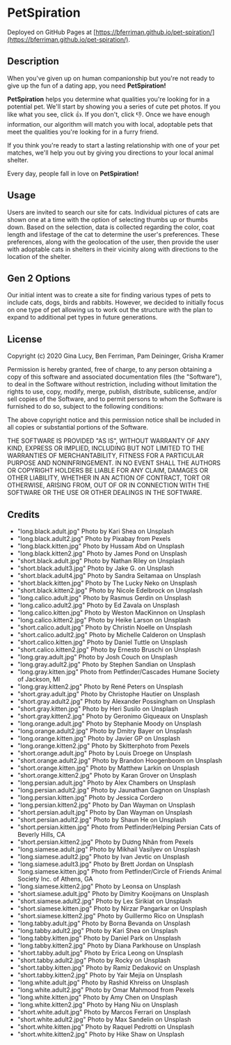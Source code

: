 # PetSpiration

Deployed on GitHub Pages at [https://bferriman.github.io/pet-spiration/](https://bferriman.github.io/pet-spiration/).

## Description

When you've given up on human companionship but you're not ready to give up the fun of a dating app, you need **PetSpiration!**

**PetSpiration** helps you determine what qualities you're looking for in a potential pet. We'll start by showing you a series of cute pet photos. If you like what you see, click 👍. If you don't, click 👎. Once we have enough information, our algorithm will match you with local, adoptable pets that meet the qualities you're looking for in a furry friend.

If you think you're ready to start a lasting relationship with one of your pet matches, we'll help you out by giving you directions to your local animal shelter.

Every day, people fall in love on **PetSpiration!**

## Usage

Users are invited to search our site for cats. Individual pictures of cats are shown one at a time with the option of selecting thumbs up or thumbs down. Based on the selection, data is collected regarding the color, coat length and lifestage of the cat to determine the user's preferences. These preferences, along with the geolocation of the user, then provide the user with adoptable cats in shelters in their vicinity along with directions to the location of the shelter.

## Gen 2 Options

Our initial intent was to create a site for finding various types of pets to include cats, dogs, birds and rabbits. However, we decided to initially focus on one type of pet allowing us to work out the structure with the plan to expand to additional pet types in future generations.

## License

Copyright (c) 2020 Gina Lucy, Ben Ferriman, Pam Deininger, Grisha Kramer

Permission is hereby granted, free of charge, to any person obtaining a copy of this software and associated documentation files (the "Software"), to deal in the Software without restriction, including without limitation the rights to use, copy, modify, merge, publish, distribute, sublicense, and/or sell copies of the Software, and to permit persons to whom the Software is furnished to do so, subject to the following conditions:

The above copyright notice and this permission notice shall be included in all copies or substantial portions of the Software.

THE SOFTWARE IS PROVIDED "AS IS", WITHOUT WARRANTY OF ANY KIND, EXPRESS OR IMPLIED, INCLUDING BUT NOT LIMITED TO THE WARRANTIES OF MERCHANTABILITY, FITNESS FOR A PARTICULAR PURPOSE AND NONINFRINGEMENT. IN NO EVENT SHALL THE AUTHORS OR COPYRIGHT HOLDERS BE LIABLE FOR ANY CLAIM, DAMAGES OR OTHER LIABILITY, WHETHER IN AN ACTION OF CONTRACT, TORT OR OTHERWISE, ARISING FROM, OUT OF OR IN CONNECTION WITH THE SOFTWARE OR THE USE OR OTHER DEALINGS IN THE SOFTWARE.

## Credits

- "long.black.adult.jpg" Photo by Kari Shea on Unsplash
- "long.black.adult2.jpg" Photo by Pixabay from Pexels
- "long.black.kitten.jpg" Photo by Hussam Abd on Unsplash
- "long.black.kitten2.jpg" Photo by James Pond on Unsplash
- "short.black.adult.jpg" Photo by Nathan Riley on Unsplash
- "short.black.adult3.jpg" Photo by Jake G. on Unsplash
- "short.black.adult4.jpg" Photo by Sandra Seitamaa on Unsplash
- "short.black.kitten.jpg" Photo by The Lucky Neko on Unsplash
- "short.black.kitten2.jpg" Photo by Nicole Edelbrock on Unsplash
- "long.calico.adult.jpg" Photo by Rasmus Gerdin on Unsplash
- "long.calico.adult2.jpg" Photo by Ed Zavala on Unsplash
- "long.calico.kitten.jpg" Photo by Weston MacKinnon on Unsplash
- "long.calico.kitten2.jpg" Photo by Heike Larson on Unsplash
- "short.calico.adult.jpg" Photo by Christin Noelle on Unsplash
- "short.calico.adult2.jpg" Photo by Michelle Calderon on Unsplash
- "short.calico.kitten.jpg" Photo by Daniel Tuttle on Unsplash
- "short.calico.kitten2.jpg" Photo by Ernesto Bruschi on Unsplash
- "long.gray.adult.jpg" Photo by Josh Couch on Unsplash
- "long.gray.adult2.jpg" Photo by Stephen Sandian on Unsplash
- "long.gray.kitten.jpg" Photo from Petfinder/Cascades Humane Society of Jackson, MI
- "long.gray.kitten2.jpg" Photo by René Peters on Unsplash
- "short.gray.adult.jpg" Photo by Christophe Hautier on Unsplash
- "short.gray.adult2.jpg" Photo by Alexander Possingham on Unsplash
- "short.gray.kitten.jpg" Photo by Heri Susilo on Unsplash
- "short.gray.kitten2.jpg" Photo by Geronimo Giqueaux on Unsplash
- "long.orange.adult.jpg" Photo by Stephanie Moody on Unsplash
- "long.orange.adult2.jpg" Photo by Dmitry Bayer on Unsplash
- "long.orange.kitten.jpg" Photo by Javier GP on Unsplash
- "long.orange.kitten2.jpg" Photo by Skitterphoto from Pexels
- "short.orange.adult.jpg" Photo by Louis Droege on Unsplash
- "short.orange.adult2.jpg" Photo by Brandon Hoogenboom on Unsplash
- "short.orange.kitten.jpg" Photo by Matthew Larkin on Unsplash
- "short.orange.kitten2.jpg" Photo by Karan Grover on Unsplash
- "long.persian.adult.jpg" Photo by Alex Chambers on Unsplash
- "long.persian.adult2.jpg" Photo by Jaunathan Gagnon on Unsplash
- "long.persian.kitten.jpg" Photo by Jessica Cordero
- "long.persian.kitten2.jpg" Photo by Dan Wayman on Unsplash
- "short.persian.adult.jpg" Photo by Dan Wayman on Unsplash
- "short.persian.adult2.jpg" Photo by Shaun He on Unsplash
- "short.persian.kitten.jpg" Photo from Petfinder/Helping Persian Cats of Beverly Hills, CA
- "short.persian.kitten2.jpg" Photo by Dương Nhân from Pexels
- "long.siamese.adult.jpg" Photo by Mikhail Vasilyev on Unsplash
- "long.siamese.adult2.jpg" Photo by Ivan Jevtic on Unsplash
- "long.siamese.adult3.jpg" Photo by Brett Jordan on Unsplash
- "long.siamese.kitten.jpg" Photo from Petfinder/Circle of Friends Animal Society Inc. of Athens, GA
- "long.siamese.kitten2.jpg" Photo by Leonsa on Unsplash
- "short.siamese.adult.jpg" Photo by Dimitry Kooijmans on Unsplash
- "short.siamese.adult2.jpg" Photo by Lex Sirikiat on Unsplash
- "short.siamese.kitten.jpg" Photo by Nirzar Pangarkar on Unsplash
- "short.siamese.kitten2.jpg" Photo by Guillermo Rico on Unsplash
- "long.tabby.adult.jpg" Photo by Borna Bevanda on Unsplash
- "long.tabby.adult2.jpg" Photo by Kari Shea on Unsplash
- "long.tabby.kitten.jpg" Photo by Daniel Park on Unsplash
- "long.tabby.kitten2.jpg" Photo by Diana Parkhouse on Unsplash
- "short.tabby.adult.jpg" Photo by Erica Leong on Unsplash
- "short.tabby.adult2.jpg" Photo by Rocky on Unsplash
- "short.tabby.kitten.jpg" Photo by Ramiz Dedaković on Unsplash
- "short.tabby.kitten2.jpg" Photo by Yair Mejía on Unsplash
- "long.white.adult.jpg" Photo by Rashid Khreiss on Unsplash
- "long.white.adult2.jpg" Photo by Omar Mahmood from Pexels
- "long.white.kitten.jpg" Photo by Amy Chen on Unsplash
- "long.white.kitten2.jpg" Photo by Hang Niu on Unsplash
- "short.white.adult.jpg" Photo by Marcos Ferrari on Unsplash
- "short.white.adult2.jpg" Photo by Max Sandelin on Unsplash
- "short.white.kitten.jpg" Photo by Raquel Pedrotti on Unsplash
- "short.white.kitten2.jpg" Photo by Hike Shaw on Unsplash